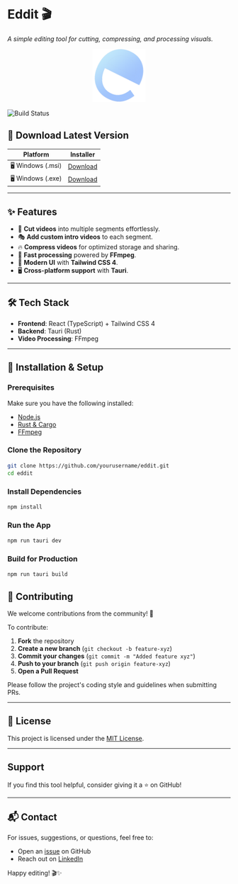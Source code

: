 # **Eddit 🎬**  
*A simple editing tool for cutting, compressing, and processing visuals.*  

<p align="center">
  <img src="app-icon.png" alt="Eddit Icon" width="120">
</p>

![Build Status](https://github.com/AbdulKhadhar/eddit/actions/workflows/build.yaml/badge.svg)

## 🚀 Download Latest Version

| Platform | Installer |
|----------|------------|
| 🖥️ Windows (.msi) | [Download](https://github.com/AbdulKhadhar/eddit/releases/latest/download/eddit_0.1.0_x64_en-US.msi) |
| 🖥️ Windows (.exe) | [Download](https://github.com/AbdulKhadhar/eddit/releases/latest/download/eddit_0.1.0_x64-setup.exe) |

---

## **✨ Features**  
- 📌 **Cut videos** into multiple segments effortlessly.  
- 🎭 **Add custom intro videos** to each segment.  
- 🔥 **Compress videos** for optimized storage and sharing.  
- 🚀 **Fast processing** powered by **FFmpeg**.  
- 🎨 **Modern UI** with **Tailwind CSS 4**.  
- 🖥 **Cross-platform support** with **Tauri**.  

---

## **🛠 Tech Stack**  
- **Frontend**: React (TypeScript) + Tailwind CSS 4  
- **Backend**: Tauri (Rust)  
- **Video Processing**: FFmpeg  

---

## **🚀 Installation & Setup**  

### **Prerequisites**  
Make sure you have the following installed:  
- [Node.js](https://nodejs.org/)  
- [Rust & Cargo](https://www.rust-lang.org/tools/install)  
- [FFmpeg](https://ffmpeg.org/download.html)  

### **Clone the Repository**  
```sh
git clone https://github.com/yourusername/eddit.git
cd eddit
```

### **Install Dependencies**  
```sh
npm install
```

### **Run the App**
```sh
npm run tauri dev
```

### **Build for Production**
```sh
npm run tauri build
```

## 🤝 Contributing  
We welcome contributions from the community! 🎉  

To contribute:  
1. **Fork** the repository  
2. **Create a new branch** (`git checkout -b feature-xyz`)  
3. **Commit your changes** (`git commit -m "Added feature xyz"`)  
4. **Push to your branch** (`git push origin feature-xyz`)  
5. **Open a Pull Request**  

Please follow the project's coding style and guidelines when submitting PRs.  

---

## 📜 License  
This project is licensed under the [MIT License](LICENSE).  

---

## Support  
If you find this tool helpful, consider giving it a ⭐ on GitHub!  

---

## 📬 Contact  
For issues, suggestions, or questions, feel free to:  
- Open an [issue](https://github.com/AbdulKhadhar/eddit/issues) on GitHub  
- Reach out on [LinkedIn](https://www.linkedin.com/in/abdul-khadar/)  

Happy editing! 🎬✨  
